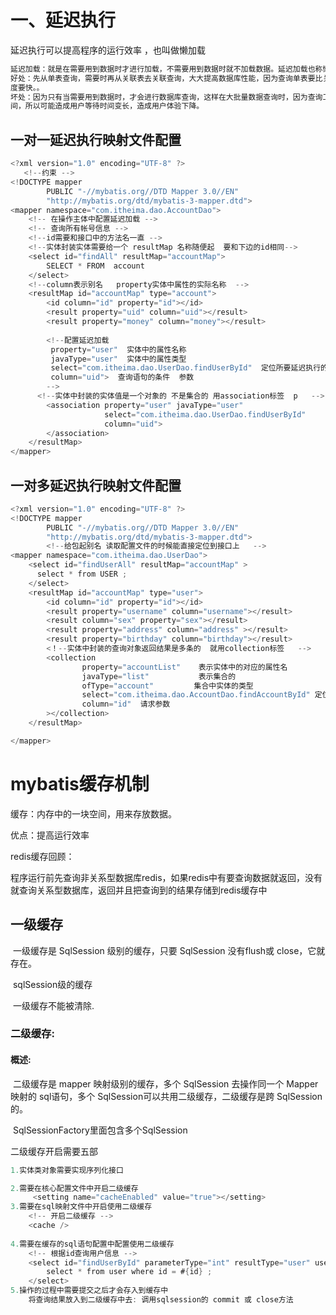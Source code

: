



# 一、延迟执行

延迟执行可以提高程序的运行效率 ，也叫做懒加载   

```java
延迟加载：就是在需要用到数据时才进行加载，不需要用到数据时就不加载数据。延迟加载也称懒加载.
好处：先从单表查询，需要时再从关联表去关联查询，大大提高数据库性能，因为查询单表要比关联查询多张表速
度要快。。
坏处：因为只有当需要用到数据时，才会进行数据库查询，这样在大批量数据查询时，因为查询工作也要消耗时
间，所以可能造成用户等待时间变长，造成用户体验下降。
```



## 一对一延迟执行映射文件配置           

```java
<?xml version="1.0" encoding="UTF-8" ?>
   <!--约束 -->
<!DOCTYPE mapper
        PUBLIC "-//mybatis.org//DTD Mapper 3.0//EN"
        "http://mybatis.org/dtd/mybatis-3-mapper.dtd">
<mapper namespace="com.itheima.dao.AccountDao">
    <!-- 在操作主体中配置延迟加载 -->
    <!-- 查询所有帐号信息 -->
   	<!--id需要和接口中的方法名一直 -->
  	<!--实体封装实体需要给一个 resultMap 名称随便起  要和下边的id相同-->   
    <select id="findAll" resultMap="accountMap">
        SELECT * FROM  account
    </select>
    <!--column表示别名   property实体中属性的实际名称  -->
    <resultMap id="accountMap" type="account">
        <id column="id" property="id"></id>
        <result property="uid" column="uid"></result>
        <result property="money" column="money"></result>
        
  		<!--配置延迟加载
         property="user"  实体中的属性名称
         javaType="user"  实体中的属性类型
         select="com.itheima.dao.UserDao.findUserById"  定位所要延迟执行的方法  并定位sql语句
         column="uid">  查询语句的条件  参数
        -->
      <!--实体中封装的实体值是一个对象的 不是集合的 用association标签  p   -->
  		<association property="user" javaType="user"
                     select="com.itheima.dao.UserDao.findUserById"
                     column="uid">
        </association>
    </resultMap>
</mapper>
```

## 一对多延迟执行映射文件配置        

```java
<?xml version="1.0" encoding="UTF-8" ?>
<!DOCTYPE mapper
        PUBLIC "-//mybatis.org//DTD Mapper 3.0//EN"
        "http://mybatis.org/dtd/mybatis-3-mapper.dtd">
        <!--给包起别名 读取配置文件的时候能直接定位到接口上   -->
<mapper namespace="com.itheima.dao.UserDao">
    <select id="findUserAll" resultMap="accountMap" >
      select * from USER ;
    </select>
    <resultMap id="accountMap" type="user">
        <id column="id" property="id"></id>
        <result property="username" column="username"></result>
        <result column="sex" property="sex"></result>
        <result property="address" column="address" ></result>
        <result property="birthday" column="birthday"></result>
        <！--实体中封装的查询对象返回结果是多条的  就用collection标签   -->
        <collection
                property="accountList"    表示实体中的对应的属性名
                javaType="list"           表示集合的
                ofType="account"		 集合中实体的类型
                select="com.itheima.dao.AccountDao.findAccountById" 定位sql语句 以及接口中的方法的
                column="id"  请求参数   
        ></collection>
    </resultMap>

</mapper>
```

# mybatis缓存机制

缓存：内存中的一块空间，用来存放数据。

优点：提高运行效率

redis缓存回顾：

​	程序运行前先查询非关系型数据库redis，如果redis中有要查询数据就返回，没有 就查询关系型数据库，返回并且把查询到的结果存储到redis缓存中

## 一级缓存

​	一级缓存是 SqlSession 级别的缓存，只要 SqlSession 没有flush或 close，它就存在。

​	sqlSession级的缓存

​	一级缓存不能被清除.

### 二级缓存:

#### 概述:

​	二级缓存是 mapper 映射级别的缓存，多个 SqlSession 去操作同一个 Mapper 映射的 sql语句，多个 SqlSession可以共用二级缓存，二级缓存是跨 SqlSession 的。

​	SqlSessionFactory里面包含多个SqlSession

二级缓存开启需要五部

```java
1.实体类对象需要实现序列化接口

2.需要在核心配置文件中开启二级缓存
	 <setting name="cacheEnabled" value="true"></setting>
3.需要在sql映射文件中开启使用二级缓存
	<!-- 开启二级缓存 -->
    <cache />
    
4.需要在缓存的sql语句配置中配置使用二级缓存
	<!-- 根据id查询用户信息 -->
    <select id="findUserById" parameterType="int" resultType="user" useCache="true">
        select * from user where id = #{id} ;
    </select>
5.操作的过程中需要提交之后才会存入到缓存中
	将查询结果放入到二级缓存中去: 调用sqlsession的 commit 或 close方法
```

